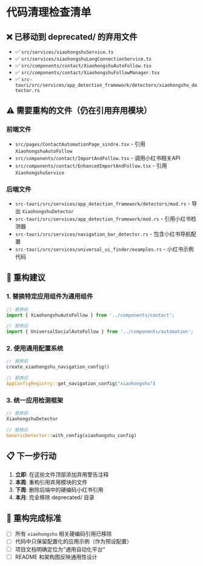# 代码清理检查清单

## ❌ 已移动到 deprecated/ 的弃用文件
- ✅ `src/services/xiaohongshuService.ts`
- ✅ `src/services/xiaohongshuLongConnectionService.ts`  
- ✅ `src/components/contact/XiaohongshuAutoFollow.tsx`
- ✅ `src/components/contact/XiaohongshuFollowManager.tsx`
- ✅ `src-tauri/src/services/app_detection_framework/detectors/xiaohongshu_detector.rs`

## ⚠️ 需要重构的文件（仍在引用弃用模块）

### 前端文件
- `src/pages/ContactAutomationPage_sindre.tsx` - 引用 `XiaohongshuAutoFollow`
- `src/components/contact/ImportAndFollow.tsx` - 调用小红书相关API  
- `src/components/contact/EnhancedImportAndFollow.tsx` - 引用 `XiaohongshuService`

### 后端文件
- `src-tauri/src/services/app_detection_framework/detectors/mod.rs` - 导出 `XiaohongshuDetector`
- `src-tauri/src/services/app_detection_framework/mod.rs` - 引用小红书检测器
- `src-tauri/src/services/navigation_bar_detector.rs` - 包含小红书导航配置
- `src-tauri/src/services/universal_ui_finder/examples.rs` - 小红书示例代码

## 🔄 重构建议

### 1. 替换特定应用组件为通用组件
```typescript
// 替换前
import { XiaohongshuAutoFollow } from '../components/contact';

// 替换后  
import { UniversalSocialAutoFollow } from '../components/automation';
```

### 2. 使用通用配置系统
```rust
// 替换前
create_xiaohongshu_navigation_config()

// 替换后
AppConfigRegistry::get_navigation_config("xiaohongshu")
```

### 3. 统一应用检测框架
```rust
// 替换前
XiaohongshuDetector

// 替换后
GenericDetector::with_config(xiaohongshu_config)
```

## 📋 下一步行动

1. **立即**: 在这些文件顶部添加弃用警告注释
2. **本周**: 重构引用弃用模块的文件
3. **下周**: 删除后端中的硬编码小红书引用  
4. **本月**: 完全移除 deprecated/ 目录

## 🎯 重构完成标准

- [ ] 所有 `xiaohongshu` 相关硬编码引用已移除
- [ ] 代码中只保留配置化的应用示例（作为预设配置）
- [ ] 项目文档明确定位为"通用自动化平台"
- [ ] README 和架构图反映通用性设计